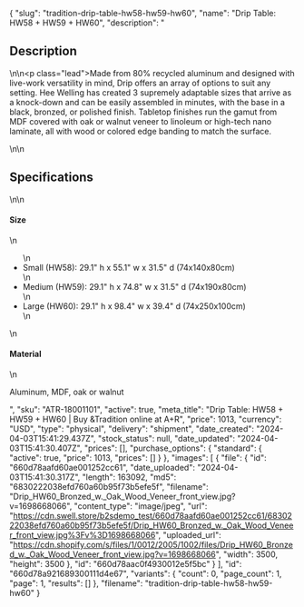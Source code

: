 {
  "slug": "tradition-drip-table-hw58-hw59-hw60",
  "name": "Drip Table: HW58 + HW59 + HW60",
  "description": "<h2>Description</h2>\n<!-- split -->\n<p class=\"lead\">Made from 80% recycled aluminum and designed with live-work versatility in mind, Drip offers an array of options to suit any setting. Hee Welling has created 3 supremely adaptable sizes that arrive as a knock-down and can be easily assembled in minutes, with the base in a black, bronzed, or polished finish. Tabletop finishes run the gamut from MDF covered with oak or walnut veneer to linoleum or high-tech nano laminate, all with wood or colored edge banding to match the surface.  </p>\n<!-- split -->\n<h2>Specifications</h2>\n<!-- split -->\n<h4>Size</h4>\n<ul>\n<li>Small (HW58): 29.1\" h x 55.1\" w x 31.5\" d (74x140x80cm)</li>\n<li>Medium (HW59): 29.1\" h x 74.8\" w x 31.5\" d (74x190x80cm)</li>\n<li>Large (HW60): 29.1\" h x 98.4\" w x 39.4\" d (74x250x100cm) </li>\n</ul>\n<h4>Material</h4>\n<p>Aluminum, MDF, oak or walnut</p>",
  "sku": "ATR-18001101",
  "active": true,
  "meta_title": "Drip Table: HW58 + HW59 + HW60 | Buy &Tradition online at A+R",
  "price": 1013,
  "currency": "USD",
  "type": "physical",
  "delivery": "shipment",
  "date_created": "2024-04-03T15:41:29.437Z",
  "stock_status": null,
  "date_updated": "2024-04-03T15:41:30.407Z",
  "prices": [],
  "purchase_options": {
    "standard": {
      "active": true,
      "price": 1013,
      "prices": []
    }
  },
  "images": [
    {
      "file": {
        "id": "660d78aafd60ae001252cc61",
        "date_uploaded": "2024-04-03T15:41:30.317Z",
        "length": 163092,
        "md5": "6830222038efd760a60b95f73b5efe5f",
        "filename": "Drip_HW60_Bronzed_w._Oak_Wood_Veneer_front_view.jpg?v=1698668066",
        "content_type": "image/jpeg",
        "url": "https://cdn.swell.store/b2sdemo_test/660d78aafd60ae001252cc61/6830222038efd760a60b95f73b5efe5f/Drip_HW60_Bronzed_w._Oak_Wood_Veneer_front_view.jpg%3Fv%3D1698668066",
        "uploaded_url": "https://cdn.shopify.com/s/files/1/0012/2005/1002/files/Drip_HW60_Bronzed_w._Oak_Wood_Veneer_front_view.jpg?v=1698668066",
        "width": 3500,
        "height": 3500
      },
      "id": "660d78aac0f4930012e5f5bc"
    }
  ],
  "id": "660d78a921689300111d4e67",
  "variants": {
    "count": 0,
    "page_count": 1,
    "page": 1,
    "results": []
  },
  "filename": "tradition-drip-table-hw58-hw59-hw60"
}